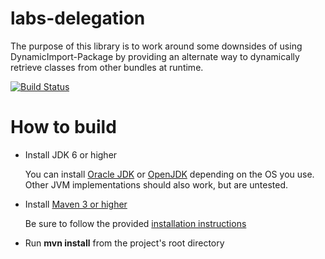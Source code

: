 labs-delegation
==========================

The purpose of this library is to work around some downsides of using DynamicImport-Package by providing an alternate way to dynamically retrieve classes from other bundles at runtime.

[![Build Status](https://travis-ci.org/openengsb-labs/labs-delegation.png?branch=master)](https://travis-ci.org/openengsb-labs/labs-delegation)

How to build
==========================
* Install JDK 6 or higher

  You can install [Oracle JDK](http://www.oracle.com/technetwork/java/javase/downloads/index.html) or
  [OpenJDK](http://openjdk.java.net/install/index.html) depending on the OS you use.
  Other JVM implementations should also work, but are untested.

* Install [Maven 3 or higher](http://maven.apache.org/download.html)

  Be sure to follow the provided [installation instructions](http://maven.apache.org/download.html#Installation)

* Run **mvn install** from the project's root directory
